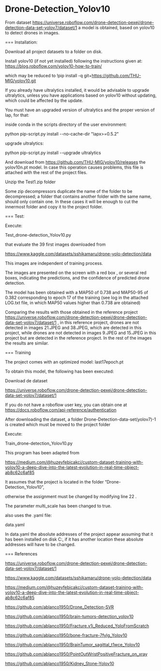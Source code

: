# Drone-Detection_Yolov10
From dataset https://universe.roboflow.com/drone-detection-pexej/drone-detection-data-set-yolov7/dataset/1  a model is obtained, based on yolov10 to detect drones in images. 

=== Installation:

 Download all project datasets to a folder on disk.

Install yolov10 (if not yet installed) following the instructions given at: https://blog.roboflow.com/yolov10-how-to-train/ 

which may be reduced to !pip install -q git+https://github.com/THU-MIG/yolov10.git

If you already have ultralytics installed, it would be advisable to upgrade ultralytics, unless you have applications based on yolov10 without updating, which could be affected by the update.

You must have an upgraded version of ultralytics and the proper version of lap, for that:

inside conda in the scripts directory of the user environment:

python pip-script.py install --no-cache-dir "lapx>=0.5.2"

upgrade ultralytics:

python pip-script.py install --upgrade ultralytics

And download from https://github.com/THU-MIG/yolov10/releases the yolov10n.pt model. In case this operation causes problems, this file is attached with the rest of the project files.

Unzip the Test1.zip folder

Some zip decompressors duplicate the name of the folder to be decompressed; a folder that contains another folder with the same name, should only contain one. In these cases it will be enough to cut the innermost folder and copy it to the project folder.

=== Test:

Execute:

Test_drone-detection_Yolov10.py
 
that evaluate the 39 first images downloaded from 

https://www.kaggle.com/datasets/sshikamaru/drone-yolo-detection/data

This images are independent of training process.

The images are presented on the screen with a red box , or several red boxes, indicating the predictions, and the confidence of predicted drone detection.

The model has been obtained with a MAP50 of 0.738 and MAP50-95 of 0.382 corresponding to epoch 17 of the training (see log in the attached LOG.txt file, in which MAP50 values ​​higher than 0.738  are obtained)

Comparing the results with those obtained in the reference project https://universe.roboflow.com/drone-detection-pexej/drone-detection-data-set-yolov7/dataset/1 , in this reference project, drones are not detected in images 21.JPEG and 38.JPEG, which are detected in this project, while drones are not detected in images 9.JPEG and 15.JPEG in this project but are detected in the reference project. In the rest of the images the results are similar.


=== Training

The project comes with an optimized model: last17epoch.pt

To obtain this model, the following has been executed:

 Download de dataset

 https://universe.roboflow.com/drone-detection-pexej/drone-detection-data-set-yolov7/dataset/1

If you do not have a roboflow user key, you can obtain one at
https://docs.roboflow.com/api-reference/authentication

After downloading the dataset, a folder Drone-Detection-data-set(yolov7)-1 is created which must be moved to the project folder

Execute:

Train_drone-detection_Yolov10.py

This program has been adapted from

 https://medium.com/@huzeyfebicakci/custom-dataset-training-with-yolov10-a-deep-dive-into-the-latest-evolution-in-real-time-object-ab8c62c6af85

It assumes that the project is located in the folder 
“Drone-Detection_Yolov10”, 

otherwise the assignment must be changed by modifying line 22 .

The parameter multi_scale has been changed to true.

also uses the .yaml file:

data.yaml

In data.yaml the absolute addresses of the project appear assuming that it has been installed on disk C:, if it has another location these absolute addresses will have to be changed.



=== References

https://universe.roboflow.com/drone-detection-pexej/drone-detection-data-set-yolov7/dataset/1

https://www.kaggle.com/datasets/sshikamaru/drone-yolo-detection/data

https://medium.com/@huzeyfebicakci/custom-dataset-training-with-yolov10-a-deep-dive-into-the-latest-evolution-in-real-time-object-ab8c62c6af85 

https://github.com/ablanco1950/Drone_Detection-SVR

https://github.com/ablanco1950/brain-tumors-detection_yolov10

https://github.com/ablanco1950/Fracture.v1i_Reduced_YoloFromScratch

https://github.com/ablanco1950/bone-fracture-7fylg_Yolov10

https://github.com/ablanco1950/BrainTumor_sagittal_t1wce_Yolov10

https://github.com/ablanco1950/PointOutWristPositiveFracture_on_xray

https://github.com/ablanco1950/Kidney_Stone-Yolov10
